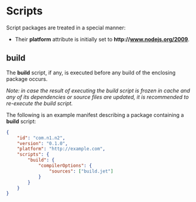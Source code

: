 # Scripts

Script packages are treated in a special manner:

* Their **platform** attribute is initially set to **http:&#x2F;&#x2F;www.nodejs.org/2009**.

## build

The **build** script, if any, is executed before any build of the enclosing package occurs.

*Note: in case the result of executing the build script is frozen in cache and any of its dependencies or source files are updated, it is recommended to re-execute the build script.*

The following is an example manifest describing a package containing a **build** script:

```json
{
    "id": "com.n1.n2",
    "version": "0.1.0",
    "platform": "http://example.com",
    "scripts": {
        "build": {
            "compilerOptions": {
                "sources": ["build.jet"]
            }
        }
    }
}
```